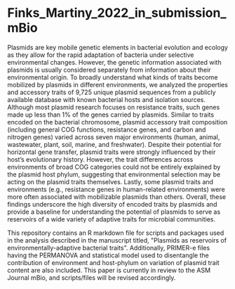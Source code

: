 # Finks_Martiny_2022_in_submission_mBio

Plasmids are key mobile genetic elements in bacterial evolution and ecology as they allow for the rapid adaptation of bacteria under selective environmental changes. However, the genetic information associated with plasmids is usually considered separately from information about their environmental origin. To broadly understand what kinds of traits become mobilized by plasmids in different environments, we analyzed the properties and accessory traits of 9,725 unique plasmid sequences from a publicly available database with known bacterial hosts and isolation sources. Although most plasmid research focuses on resistance traits, such genes made up less than 1% of the genes carried by plasmids. Similar to traits encoded on the bacterial chromosome, plasmid accessory trait composition (including general COG functions, resistance genes, and carbon and nitrogen genes) varied across seven major environments (human, animal, wastewater, plant, soil, marine, and freshwater). Despite their potential for horizontal gene transfer, plasmid traits were strongly influenced by their host’s evolutionary history. However, the trait differences across environments of broad COG categories could not be entirely explained by the plasmid host phylum, suggesting that environmental selection may be acting on the plasmid traits themselves. Lastly, some plasmid traits and environments (e.g., resistance genes in human-related environments) were more often associated with mobilizable plasmids than others. Overall, these findings underscore the high diversity of encoded traits by plasmids and provide a baseline for understanding the potential of plasmids to serve as reservoirs of a wide variety of adaptive traits for microbial communities.

This repository contains an R markdown file for scripts and packages used in the analysis described in the manuscript titled, "Plasmids as reservoirs of environmentally-adaptive bacterial traits". Additionally, PRIMER-e files having the PERMANOVA and statistical model used to disentangle the contribution of environment and host-phylum on variation of plasmid trait content are also included. This paper is currently in review to the ASM Journal mBio, and scripts/files will be revised accordingly.
